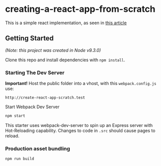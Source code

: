 # creating-a-react-app-from-scratch

This is a simple react implementation, as seen in [this article](https://blog.usejournal.com/creating-a-react-app-from-scratch-f3c693b84658)

## Getting Started

_(Note: this project was created in Node v9.3.0)_

Clone this repo and install dependencies with `npm install`.

### Starting The Dev Server

**Important!** Host the public folder into a vhost, with this `webpack.config.js` use:

```http://create-react-app-scratch.test```

Start Webpack Dev Server

```BASH
npm start
```

This starter uses webpack-dev-server to spin up an Express server with Hot-Reloading capability. Changes to code in `.src` should cause pages to reload.

### Production asset bundling ###

```BASH
npm run build
```